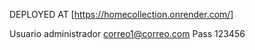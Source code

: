 DEPLOYED AT 
[https://homecollection.onrender.com/]

Usuario administrador correo1@correo.com Pass 123456
